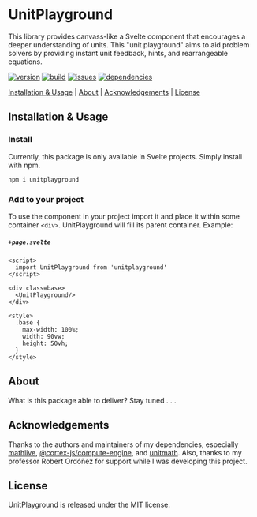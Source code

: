 # UnitPlayground
This library provides canvass-like a Svelte component that encourages a deeper understanding of units. This "unit playground" aims to aid problem solvers by providing instant unit feedback, hints, and rearrangeable equations.

[![version](https://img.shields.io/npm/v/unitplayground)](https://www.npmjs.com/package/unitplayground)
[![build](https://app.travis-ci.com/MatousAc/unitPlayground.svg?branch=main)](https://app.travis-ci.com/github/MatousAc/unitPlayground)
[![issues](https://img.shields.io/github/issues/matousac/unitplayground)](https://github.com/MatousAc/unitPlayground/issues)
[![dependencies](https://img.shields.io/librariesio/release/npm/unitplayground)](https://www.npmjs.com/package/unitplayground?activeTab=dependencies)
<!-- [![license](https://img.shields.io/npm/l/svelte.svg)](LICENSE.md) -->


<!-- toc -->
[Installation & Usage](#installation--usage) | [About](#about) | [Acknowledgements](#acknowledgements) | [License](#license)
<!-- tocstop -->

## Installation & Usage
### Install
Currently, this package is only available in Svelte projects. Simply install with npm.
```
npm i unitplayground
```
### Add to your project
To use the component in your project import it and place it within some container `<div>`. UnitPlayground will fill its parent container. Example:

<h5 a><strong><code>+page.svelte</code></strong></h5>

```svelte
<script>
  import UnitPlayground from 'unitplayground'
</script>

<div class=base>
  <UnitPlayground/>
</div>

<style>
  .base {
    max-width: 100%;
    width: 90vw;
    height: 50vh;
  }
</style>
```

## About
What is this package able to deliver?
Stay tuned . . .

## Acknowledgements
Thanks to the authors and maintainers of my dependencies, especially [mathlive](https://www.npmjs.com/package/mathlive), [@cortex-js/compute-engine](https://www.npmjs.com/package/@cortex-js/compute-engine), and [unitmath](https://www.npmjs.com/package/unitmath).
Also, thanks to my professor Robert Ordóñez for support while I was developing this project.

## License
UnitPlayground is released under the MIT license.
